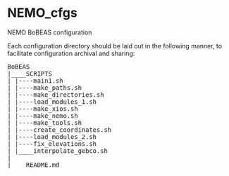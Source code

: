 # NEMO_cfgs
NEMO BoBEAS configuration

Each configuration directory should be laid out in the following manner, to
facilitate configuration archival and sharing:

<pre>
BoBEAS
|____SCRIPTS
| |----main1.sh
| |----make_paths.sh
| |----make_directories.sh
| |----load_modules_1.sh
| |----make_xios.sh
| |----make_nemo.sh
| |----make_tools.sh
| |----create_coordinates.sh
| |----load_modules_2.sh
| |----fix_elevations.sh
| |____interpolate_gebco.sh
|
|____README.md
</pre>
